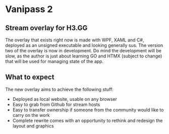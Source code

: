 # Vanipass 2

## Stream overlay for H3.GG

The overlay that exists right now is made with WPF, XAML and C#, deployed as an unsigned executable and looking generally sus. The version two of the overlay is now in development.
Do mind the development will be slow, as the author is just about learning GO and HTMX (subject to change) that will be used for managing state of the app.

## What to expect

The new overlay aims to achieve the following stuff:
* Deployed as local website, usable on any browser
* Easy to grab from Github for stream hosts
* Easy to transfer ownership if someone from the community would like to carry on the work
* Complete rewrite comes with an opportunity to rethink and redesign the layout and graphics

